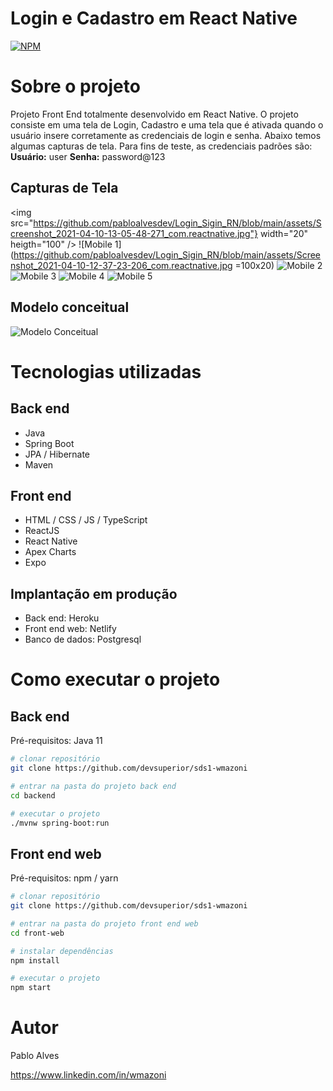# Login e Cadastro em React Native
[![NPM](https://img.shields.io/npm/l/react)](https://github.com/neliocursos/exemplo-readme/blob/main/LICENSE) 

# Sobre o projeto

Projeto Front End totalmente desenvolvido em React Native. O projeto consiste em uma tela de Login, Cadastro e uma tela que é ativada quando o usuário insere corretamente as credenciais de login e senha. Abaixo temos algumas capturas de tela. Para fins de teste, as credenciais padrões são: 
**Usuário:** user
**Senha:** password@123

## Capturas de Tela
<img src="https://github.com/pabloalvesdev/Login_Sigin_RN/blob/main/assets/Screenshot_2021-04-10-13-05-48-271_com.reactnative.jpg"} width="20" heigth="100" />
![Mobile 1](https://github.com/pabloalvesdev/Login_Sigin_RN/blob/main/assets/Screenshot_2021-04-10-12-37-23-206_com.reactnative.jpg =100x20) ![Mobile 2](https://github.com/pabloalvesdev/Login_Sigin_RN/blob/main/assets/Screenshot_2021-04-10-12-35-49-178_com.reactnative.jpg) ![Mobile 3](https://github.com/pabloalvesdev/Login_Sigin_RN/blob/main/assets/Screenshot_2021-04-10-12-35-55-786_com.reactnative.jpg) ![Mobile 4](https://github.com/pabloalvesdev/Login_Sigin_RN/blob/main/assets/Screenshot_2021-04-10-12-36-10-545_com.reactnative.jpg) ![Mobile 5](https://github.com/pabloalvesdev/Login_Sigin_RN/blob/main/assets/Screenshot_2021-04-10-13-05-48-271_com.reactnative.jpg)

## Modelo conceitual
![Modelo Conceitual](https://github.com/acenelio/assets/raw/main/sds1/modelo-conceitual.png)

# Tecnologias utilizadas
## Back end
- Java
- Spring Boot
- JPA / Hibernate
- Maven
## Front end
- HTML / CSS / JS / TypeScript
- ReactJS
- React Native
- Apex Charts
- Expo
## Implantação em produção
- Back end: Heroku
- Front end web: Netlify
- Banco de dados: Postgresql

# Como executar o projeto

## Back end
Pré-requisitos: Java 11

```bash
# clonar repositório
git clone https://github.com/devsuperior/sds1-wmazoni

# entrar na pasta do projeto back end
cd backend

# executar o projeto
./mvnw spring-boot:run
```

## Front end web
Pré-requisitos: npm / yarn

```bash
# clonar repositório
git clone https://github.com/devsuperior/sds1-wmazoni

# entrar na pasta do projeto front end web
cd front-web

# instalar dependências
npm install

# executar o projeto
npm start
```

# Autor

Pablo Alves

https://www.linkedin.com/in/wmazoni
